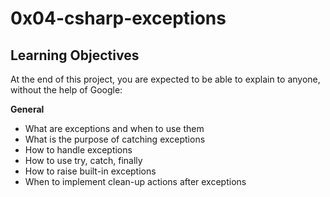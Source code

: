 # 0x04-csharp-exceptions
## Learning Objectives
At the end of this project, you are expected to be able to explain to anyone, without the help of Google:

**General**
- What are exceptions and when to use them
- What is the purpose of catching exceptions
- How to handle exceptions
- How to use try, catch, finally
- How to raise built-in exceptions
- When to implement clean-up actions after exceptions